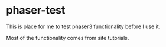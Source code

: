 # phaser-test

This is place for me to test phaser3 functionality before I use it.

Most of the functionality comes from site tutorials.